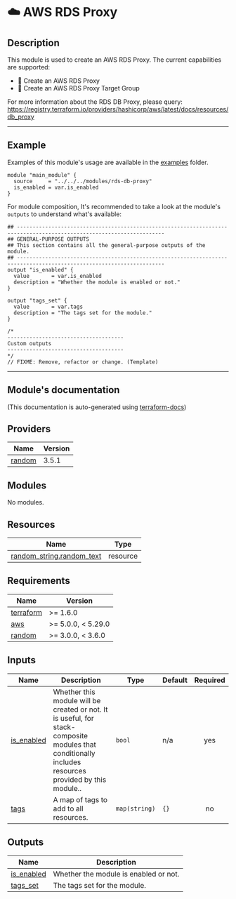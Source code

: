 <!-- BEGIN_TF_DOCS -->
# ☁️ AWS RDS Proxy
## Description

This module is used to create an AWS RDS Proxy. The current capabilities are supported:
* 🚀 Create an AWS RDS Proxy
* 🚀 Create an AWS RDS Proxy Target Group

For more information about the RDS DB Proxy, please query: https://registry.terraform.io/providers/hashicorp/aws/latest/docs/resources/db_proxy

---
## Example
Examples of this module's usage are available in the [examples](./examples) folder.

```hcl
module "main_module" {
  source     = "../../../modules/rds-db-proxy"
  is_enabled = var.is_enabled
}
```

For module composition, It's recommended to take a look at the module's `outputs` to understand what's available:
```hcl
## ---------------------------------------------------------------------------------------------------------------------
## GENERAL-PURPOSE OUTPUTS
## This section contains all the general-purpose outputs of the module.
## ---------------------------------------------------------------------------------------------------------------------
output "is_enabled" {
  value       = var.is_enabled
  description = "Whether the module is enabled or not."
}

output "tags_set" {
  value       = var.tags
  description = "The tags set for the module."
}

/*
-------------------------------------
Custom outputs
-------------------------------------
*/
// FIXME: Remove, refactor or change. (Template)
```
---

## Module's documentation
(This documentation is auto-generated using [terraform-docs](https://terraform-docs.io))
## Providers

| Name | Version |
|------|---------|
| <a name="provider_random"></a> [random](#provider\_random) | 3.5.1 |

## Modules

No modules.

## Resources

| Name | Type |
|------|------|
| [random_string.random_text](https://registry.terraform.io/providers/hashicorp/random/latest/docs/resources/string) | resource |

## Requirements

| Name | Version |
|------|---------|
| <a name="requirement_terraform"></a> [terraform](#requirement\_terraform) | >= 1.6.0 |
| <a name="requirement_aws"></a> [aws](#requirement\_aws) | >= 5.0.0, < 5.29.0 |
| <a name="requirement_random"></a> [random](#requirement\_random) | >= 3.0.0, < 3.6.0 |

## Inputs

| Name | Description | Type | Default | Required |
|------|-------------|------|---------|:--------:|
| <a name="input_is_enabled"></a> [is\_enabled](#input\_is\_enabled) | Whether this module will be created or not. It is useful, for stack-composite<br>modules that conditionally includes resources provided by this module.. | `bool` | n/a | yes |
| <a name="input_tags"></a> [tags](#input\_tags) | A map of tags to add to all resources. | `map(string)` | `{}` | no |

## Outputs

| Name | Description |
|------|-------------|
| <a name="output_is_enabled"></a> [is\_enabled](#output\_is\_enabled) | Whether the module is enabled or not. |
| <a name="output_tags_set"></a> [tags\_set](#output\_tags\_set) | The tags set for the module. |
<!-- END_TF_DOCS -->
